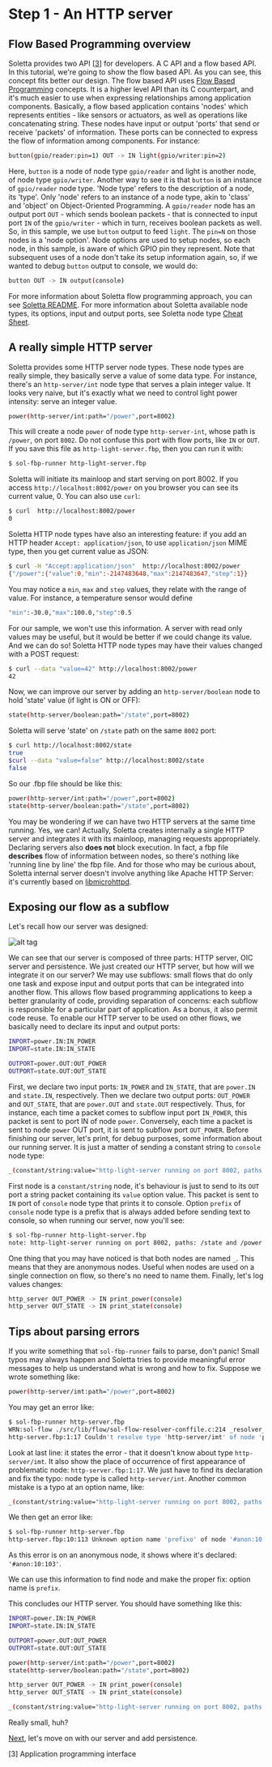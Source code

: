 # Step 1 - An HTTP server

## Flow Based Programming overview

Soletta provides two API [[3](#footnote_03)] for developers. A C API and a
flow based API. In this tutorial, we're going to show the flow based API.
As you can see, this concept fits better our design.
The flow based API uses [Flow Based Programming](https://en.wikipedia.org/wiki/Flow-based_programming)
concepts. It is a higher level API than its C counterpart, and it's
much easier to use when expressing relationships among application
components.
Basically, a flow based application contains 'nodes' which represents
entities - like sensors or actuators, as well as operations like
concatenating string. These nodes have input or output 'ports' that
send or receive 'packets' of information. These ports can be connected
to express the flow of information among components. For instance:

```sh
button(gpio/reader:pin=1) OUT -> IN light(gpio/writer:pin=2)
```

Here, `button` is a node of node type `gpio/reader` and light is
another node, of node type `gpio/writer`. Another way to see it is that
`button` is an instance of `gpio/reader` node type.
'Node type' refers to the description of a node, its 'type'. Only 'node'
refers to an instance of a node type, akin to 'class' and 'object' on
Object-Oriented Programming.
A `gpio/reader` node has an output port `OUT` - which sends boolean
packets - that is connected to input port `IN` of the `gpio/writer` -
which in turn, receives boolean packets as well. So, in this sample,
we use `button` output to feed `light`. The `pin=N` on those
nodes is a 'node option'. Node options are used to setup nodes,
so each node, in this sample, is aware of which GPIO pin they
represent.
Note that subsequent uses of a node don't take its setup information
again, so, if we wanted to debug `button` output to console,
we would do:

```sh
button OUT -> IN output(console)
```

For more information about Soletta flow programming approach,
you can see [Soletta README](https://github.com/solettaproject/soletta#flow-based-programming).
For more information about Soletta available node types, its options,
input and output ports, see Soletta node type [Cheat Sheet](http://solettaproject.github.io/docs/nodetypes/).

## A really simple HTTP server

Soletta provides some HTTP server node types. These node types are
really simple, they basically serve a value of some data type. For
instance, there's an `http-server/int` node type that serves a plain
integer value. It looks very naive, but it's exactly what we need to
control light power intensity: serve an integer value.

```sh
power(http-server/int:path="/power",port=8002)
```

This will create a node `power` of node type `http-server-int`, whose
path is `/power`, on port `8002`. Do not confuse this port with flow
ports, like `IN` or `OUT`.
If you save this file as `http-light-server.fbp`, then you can run it
with:

```sh
$ sol-fbp-runner http-light-server.fbp
```

Soletta will initiate its mainloop and start serving on port 8002.
If you access `http://localhost:8002/power` on you browser you can
see its current value, 0.
You can also use `curl`:

```sh
$ curl  http://localhost:8002/power
0
```

Soletta HTTP node types have also an interesting feature: if you add an
HTTP header `Accept: application/json`, to use `application/json` MIME type,
then you get current value as JSON:

```sh
$ curl -H "Accept:application/json"  http://localhost:8002/power
{"/power":{"value":0,"min":-2147483648,"max":2147483647,"step":1}}
```

You may notice a `min`, `max` and `step` values, they relate with
the range of value. For instance, a temperature sensor would define

```sh
"min":-30.0,"max":100.0,"step":0.5
```

For our sample, we won't use this information.
A server with read only values may be useful, but it would be better
if we could change its value. And we can do so! Soletta HTTP node types
may have their values changed with a POST request:

```sh
$ curl --data "value=42" http://localhost:8002/power
42
```

Now, we can improve our server by adding an `http-server/boolean` node
to hold 'state' value (if light is ON or OFF):

```sh
state(http-server/boolean:path="/state",port=8002)
```

Soletta will serve 'state' on  `/state` path on the same `8002` port:

```sh
$ curl http://localhost:8002/state
true
$curl --data "value=false" http://localhost:8002/state
false
```

So our .fbp file should be like this:

```sh
power(http-server/int:path="/power",port=8002)
state(http-server/boolean:path="/state",port=8002)
```

You may be wondering if we can have two HTTP servers at the same time
running. Yes, we can! Actually, Soletta creates internally a single HTTP
server and integrates it with its mainloop, managing requests
appropriately. Declaring servers also **does not** block execution. In
fact, a fbp file **describes** flow of information between nodes, so
there's nothing like 'running line by line' the fbp file. And for those
who may be curious about, Soletta internal server doesn't involve
anything like Apache HTTP Server: it's currently based on
[libmicrohttpd](https://www.gnu.org/software/libmicrohttpd/).

## Exposing our flow as a subflow

Let's recall how our server was designed:

![alt tag](../step0/diagram1.png)

We can see that our server is composed of three parts: HTTP server,
OIC server and persistence. We just created our HTTP server, but how will
we integrate it on our server? We may use subflows: small flows that do
only one task and expose input and output ports that can be integrated
into another flow. This allows flow based programming applications to
keep a better granularity of code, providing separation of concerns:
each subflow is responsible for a particular part of application. As a
bonus, it also permit code reuse.
To enable our HTTP server to be used on other flows, we basically need
to declare its input and output ports:

```sh
INPORT=power.IN:IN_POWER
INPORT=state.IN:IN_STATE

OUTPORT=power.OUT:OUT_POWER
OUTPORT=state.OUT:OUT_STATE
```

First, we declare two input ports: `IN_POWER` and `IN_STATE`, that
are `power.IN` and `state.IN`, respectively. Then we declare two
output ports: `OUT_POWER` and `OUT_STATE`, that are `power.OUT` and
`state.OUT` respectively. Thus, for instance, each time a packet comes
to subflow input port `IN_POWER`, this packet is sent to port IN of node
`power`. Conversely, each time a packet is sent to node `power` OUT port,
it is sent to subflow port `OUT_POWER`.
Before finishing our server, let's print, for debug purposes, some
information about our running server. It is just a matter of sending
a constant string to `console` node type:

```sh
_(constant/string:value="http-light-server running on port 8002, paths: /state and /power") OUT -> IN _(console:prefix="note: ")
```

First node is a `constant/string` node, it's behaviour is just to send to
its `OUT` port a string packet containing its `value` option value. This
packet is sent to `IN` port of `console` node type that prints it to
console. Option `prefix` of `console` node type is a prefix that is
always added before sending text to console, so when running our server,
now you'll see:

```sh
$ sol-fbp-runner http-light-server.fbp
note: http-light-server running on port 8002, paths: /state and /power (string)
```

One thing that you may have noticed is that both nodes are named `_`.
This means that they are anonymous nodes. Useful when nodes are used on
a single connection on flow, so there's no need to name them.
Finally, let's log values changes:

```sh
http_server OUT_POWER -> IN print_power(console)
http_server OUT_STATE -> IN print_state(console)
```

## Tips about parsing errors

If you write something that `sol-fbp-runner` fails to parse, don't panic!
Small typos may always happen and Soletta tries to provide meaningful
error messages to help us understand what is wrong and how to fix.
Suppose we wrote something like:

```sh
power(http-server/imt:path="/power",port=8002)
```

You may get an error like:

```sh
$ sol-fbp-runner http-server.fbp
WRN:sol-flow ./src/lib/flow/sol-flow-resolver-conffile.c:214 _resolver_conffile_get_module() Type='http-server/imt' not found.
http-server.fbp:1:17 Couldn't resolve type 'http-server/imt' of node 'power'
```

Look at last line: it states the error - that it doesn't know about type
`http-server/imt`. It also show the place of occurrence of first
appearance of problematic node: `http-server.fbp:1:17`. We just have to
find its declaration and fix the typo: node type is called
`http-server/int`.
Another common mistake is a typo at an option name, like:

```sh
_(constant/string:value="http-light-server running on port 8002, paths: /state and /power") OUT -> IN _(console:prefixo="note: ")
```

We then get an error like:

```sh
$ sol-fbp-runner http-server.fbp
http-server.fbp:10:113 Unknown option name 'prefixo' of node '#anon:10:103'
```

As this error is on an anonymous node, it shows where it's declared:
`'#anon:10:103'`.

We can use this information to find node and make the proper fix: option
name is `prefix`.

This concludes our HTTP server. You should have something like this:

```sh
INPORT=power.IN:IN_POWER
INPORT=state.IN:IN_STATE

OUTPORT=power.OUT:OUT_POWER
OUTPORT=state.OUT:OUT_STATE

power(http-server/int:path="/power",port=8002)
state(http-server/boolean:path="/state",port=8002)

http_server OUT_POWER -> IN print_power(console)
http_server OUT_STATE -> IN print_state(console)

_(constant/string:value="http-light-server running on port 8002, paths: /state and /power") OUT -> IN _(console:prefixo="note: ")
```

Really small, huh?

[Next](../step2/tutorial.md), let's move on with our server and add persistence.

<a name="footnote_03">[3]</a> Application programming interface
